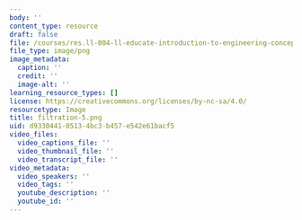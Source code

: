 ```yaml
---
body: ''
content_type: resource
draft: false
file: /courses/res.ll-004-ll-educate-introduction-to-engineering-concepts-spring-2022/filtration-5.png
file_type: image/png
image_metadata:
  caption: ''
  credit: ''
  image-alt: ''
learning_resource_types: []
license: https://creativecommons.org/licenses/by-nc-sa/4.0/
resourcetype: Image
title: filtration-5.png
uid: d9330441-0513-4bc3-b457-e542e61bacf5
video_files:
  video_captions_file: ''
  video_thumbnail_file: ''
  video_transcript_file: ''
video_metadata:
  video_speakers: ''
  video_tags: ''
  youtube_description: ''
  youtube_id: ''
---
```

